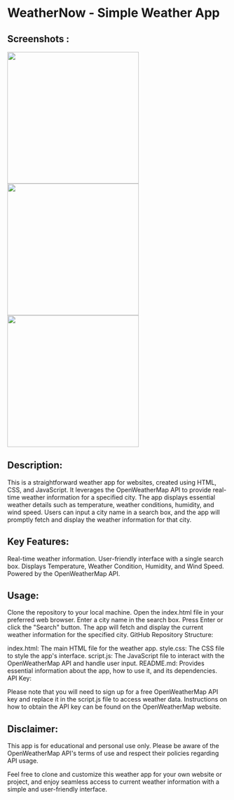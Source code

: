 # WeatherNow - Simple Weather App
## Screenshots :
<img src="https://github.com/srishti78/WeatherNow/assets/57844539/df4a7a3a-aaa9-4045-9d4f-22d3aca51c68" width="300" height="300">

<img src="https://github.com/srishti78/WeatherNow/assets/57844539/cfbe7f03-ca95-4d7d-8f9f-5e24bcecd539" width="300" height="300">

<img src="https://github.com/srishti78/WeatherNow/assets/57844539/61513633-ae26-417f-a494-896154b43db5" width="300" height="300">



## Description:
This is a straightforward weather app for websites, created using HTML, CSS, and JavaScript. It leverages the OpenWeatherMap API to provide real-time weather information for a specified city. The app displays essential weather details such as temperature, weather conditions, humidity, and wind speed. Users can input a city name in a search box, and the app will promptly fetch and display the weather information for that city.

## Key Features:
Real-time weather information.
User-friendly interface with a single search box.
Displays Temperature, Weather Condition, Humidity, and Wind Speed.
Powered by the OpenWeatherMap API.

## Usage:
Clone the repository to your local machine.
Open the index.html file in your preferred web browser.
Enter a city name in the search box.
Press Enter or click the "Search" button.
The app will fetch and display the current weather information for the specified city.
GitHub Repository Structure:

index.html: The main HTML file for the weather app.
style.css: The CSS file to style the app's interface.
script.js: The JavaScript file to interact with the OpenWeatherMap API and handle user input.
README.md: Provides essential information about the app, how to use it, and its dependencies.
API Key:

Please note that you will need to sign up for a free OpenWeatherMap API key and replace it in the script.js file to access weather data. Instructions on how to obtain the API key can be found on the OpenWeatherMap website.

## Disclaimer:
This app is for educational and personal use only. Please be aware of the OpenWeatherMap API's terms of use and respect their policies regarding API usage.

Feel free to clone and customize this weather app for your own website or project, and enjoy seamless access to current weather information with a simple and user-friendly interface.
